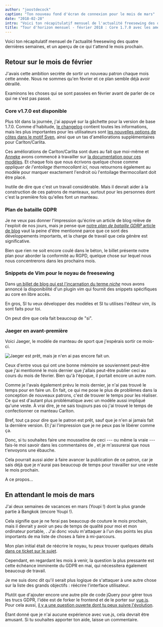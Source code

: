 ```yaml
---
author: "joostdecock"
caption: "Ton nouveau fond d'écran de connexion pour le mois de mars"
date: "2018-02-28"
intro: "Voici ton récapitulatif mensuel de l'actualité freesewing des quatre dernières semaines, et un aperçu de ce qui t'attend le mois prochain."
title: "Tour d'horizon mensuel - février 2018 : Core 1.7.0 avec les améliorations de Sven, Carlton et Carlita. Plus GDRP, vim et Jaeger"
---
```


Voici ton récapitulatif mensuel de l'actualité freesewing des quatre dernières semaines, et un aperçu de ce qui t'attend le mois prochain.

## Retour sur le mois de février

J'avais cette ambition secrète de sortir un nouveau patron chaque mois cette année. Nous ne sommes qu'en février et ce plan semble déjà avoir déraillé.

Examinons les choses qui se sont passées en février avant de parler de ce qui ne s'est pas passé.

### Core v1.7.0 est disponible

Plus tôt dans la journée, j'ai appuyé sur la gâchette pour la version de base 1.7.0. Comme d'habitude, [le changelog](https://github.com/freesewing/core/blob/develop/CHANGELOG.md#170) contient toutes les informations, mais les plus importantes pour les utilisateurs sont [les nouvelles options de côtes dans le motif Sven](/docs/patterns/sven/options#ribbing), ainsi que un tas d'améliorations supplémentaires pour Carlton/Carlita.

Ces améliorations de Carlton/Carlita sont dues au fait que moi-même et [Anneke](/showcase/maker/annekecaramin) avons commencé à travailler sur [la documentation pour ces modèles](/docs/patterns/carlton/). Et chaque fois que nous écrivons quelque chose comme *appliquer de l'entoilage thermocollant ici*, nous retournons également au modèle pour marquer exactement l'endroit où l'entoilage thermocollant doit être placé.

Inutile de dire que c'est un travail considérable. Mais il devrait aider à la construction de ces patrons de manteaux, surtout pour les personnes dont c'est la première fois qu'elles font un manteau.

### Plan de bataille GDPR

Je ne veux pas donner l'impression qu'écrire un article de blog relève de l'exploit de nos jours, mais je pense que [notre *plan de bataille GDRP* article de blog](/blog/gdpr-plan) vaut la peine d'être mentionné parce que ce sont des développements importants, et la charge de travail que cela génère est significative.

Bien que rien ne soit encore coulé dans le béton, le billet présente notre plan pour aborder la conformité au RGPD, quelque chose sur lequel nous nous concentrerons dans les prochains mois.


### Snippets de Vim pour le noyau de freesewing

Dans [un billet de blog qui est l'incarnation du terme *niche*](/blog/core-vim-snippets) nous avons annoncé la disponibilité d'un plugin vim qui fournit des snippets spécifiques au core en libre accès.

En gros, SI tu veux développer des modèles et SI tu utilises l'éditeur vim, ils sont faits pour toi.

On peut dire que cela fait beaucoup de "si".

### Jaeger en avant-première

Voici Jaeger, le modèle de manteau de sport que j'espérais sortir ce mois-ci.

![Jaeger est prêt, mais je n'en ai pas encore fait un.](jaeger.png")

Ceux d'entre vous qui ont une bonne mémoire se souviennent peut-être que j'ai mentionné le mois dernier que j'allais peut-être publier ceci au cours du mois de février. Bien qu'à l'époque, il portait encore un autre nom.

Comme je l'avais également prévu le mois dernier, je n'ai pas trouvé le temps pour en faire un. En fait, ce qui me pose le plus de problèmes dans la conception de nouveaux patrons, c'est de trouver le temps pour les réaliser. Ce qui est d'autant plus problématique avec un modèle aussi impliqué qu'une veste. À vrai dire, je ne sais toujours pas où j'ai trouvé le temps de confectionner ce manteau Carlton.

Bref, tout ça pour dire que le patron est prêt, sauf que je n'en ai jamais fait la dernière version. Et j'ai l'impression que je ne peux pas le libérer comme ça.

Donc, si tu souhaites faire une mousseline de ceci --- ou même la vraie --- fais-le moi savoir dans les commentaires de , et je m'assurerai que nous t'envoyons une ébauche.

Cela pourrait aussi aider à faire avancer la publication de ce patron, car je sais déjà que je n'aurai pas beaucoup de temps pour travailler sur une veste le mois prochain.

A ce propos...

## En attendant le mois de mars

J'ai deux semaines de vacances en mars (Youpi !) dont la plus grande partie à Bangkok (encore Youpi !).

Cela signifie que je ne ferai pas beaucoup de couture le mois prochain, mais il devrait y avoir un peu de temps de qualité pour moi et mon ordinateur portable, . J'ai donc voulu m'attaquer à l'un des points les plus importants de ma liste de choses à faire à mi-parcours.

Mon plan initial était de réécrire le noyau, tu peux trouver quelques détails [dans ce ticket sur le sujet](https://github.com/freesewing/core/issues/236).

Cependant, en regardant les mois à venir, la question la plus pressante est cette échéance imminente du GDPR en mai, qui nécessitera également beaucoup de travail.

Je me suis donc dit qu'il serait plus logique de s'attaquer à une autre chose sur la liste des grands objectifs : réécrire l'interface utilisateur.

Plutôt que d'ajouter encore une autre pile de code jQuery pour gérer tous les trucs GDPR, l'idée est de forker le frontend et de le porter sur [vue.js](https://vuejs.org/). Pour cela aussi, [il y a une question ouverte dont tu peux suivre l'évolution](https://github.com/freesewing/site/issues/311).

Étant donné que je n'ai aucune expérience avec vue.js, cela devrait être amusant. Si tu souhaites apporter ton aide, laisse un commentaire.

